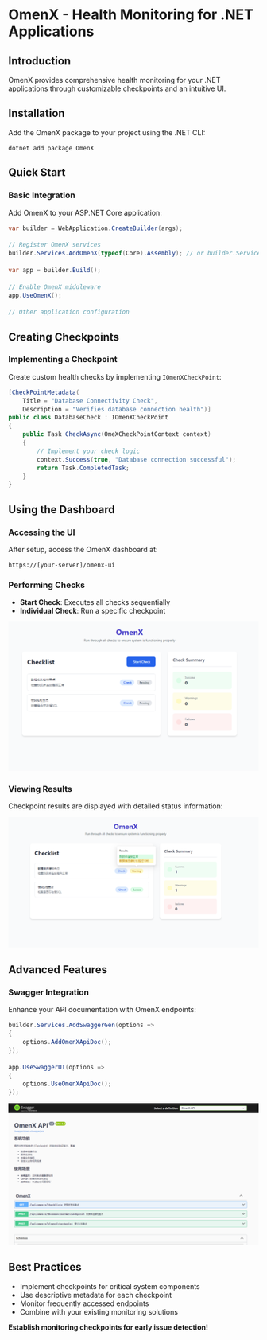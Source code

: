 # OmenX - Health Monitoring for .NET Applications

## Introduction
OmenX provides comprehensive health monitoring for your .NET applications through customizable checkpoints and an intuitive UI.

## Installation
Add the OmenX package to your project using the .NET CLI:

```shell
dotnet add package OmenX
```

## Quick Start

### Basic Integration
Add OmenX to your ASP.NET Core application:

```cs
var builder = WebApplication.CreateBuilder(args);

// Register OmenX services
builder.Services.AddOmenX(typeof(Core).Assembly); // or builder.Services.AddOmenX();

var app = builder.Build();

// Enable OmenX middleware
app.UseOmenX();

// Other application configuration
```

## Creating Checkpoints

### Implementing a Checkpoint
Create custom health checks by implementing `IOmenXCheckPoint`:

```cs
[CheckPointMetadata(
    Title = "Database Connectivity Check", 
    Description = "Verifies database connection health")]
public class DatabaseCheck : IOmenXCheckPoint
{
    public Task CheckAsync(OmeXCheckPointContext context)
    {
        // Implement your check logic
        context.Success(true, "Database connection successful");
        return Task.CompletedTask;
    }
}
```

## Using the Dashboard

### Accessing the UI
After setup, access the OmenX dashboard at:
```
https://[your-server]/omenx-ui
```

### Performing Checks
- **Start Check**: Executes all checks sequentially
- **Individual Check**: Run a specific checkpoint

![OmenX Dashboard](omenx-1.png "OmenX Dashboard Interface")

### Viewing Results
Checkpoint results are displayed with detailed status information:

![Check Results](image.png "OmenX Check Results")

## Advanced Features

### Swagger Integration
Enhance your API documentation with OmenX endpoints:

```cs
builder.Services.AddSwaggerGen(options =>
{
    options.AddOmenXApiDoc();
});

app.UseSwaggerUI(options =>
{
    options.UseOmenXApiDoc();
});
```

![Swagger Integration](image-1.png "OmenX in Swagger UI")

## Best Practices
- Implement checkpoints for critical system components
- Use descriptive metadata for each checkpoint
- Monitor frequently accessed endpoints
- Combine with your existing monitoring solutions


**Establish monitoring checkpoints for early issue detection!**
